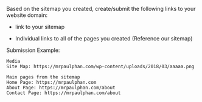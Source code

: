 Based on the sitemap you created, create/submit the following links to your website domain:

- link to your sitemap

- Individual links to all of the pages you created (Reference our sitemap)

Submission Example:
~~~
Media
Site Map: https://mrpaulphan.com/wp-content/uploads/2018/03/aaaaa.png

Main pages from the sitemap
Home Page: https://mrpaulphan.com
About Page: https://mrpaulphan.com/about
Contact Page: https://mrpaulphan.com/about
~~~
